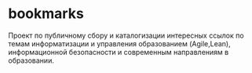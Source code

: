 # bookmarks
Проект по публичному сбору и каталогизации интересных ссылок по темам информатизации и управления образованием (Agile,Lean), информационной безопасности и современным направлениям в образовании.
